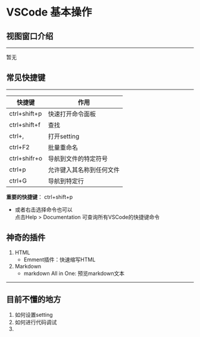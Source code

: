 # VSCode 基本操作
## 视图窗口介绍
----
暂无

## 常见快捷键
----
  |快捷键|作用|
  |----|----|
  |ctrl+shift+p|快速打开命令面板|
  |ctrl+shift+f|查找|
  |ctrl+,|打开setting|
  |ctrl+F2|批量重命名|
  |ctrl+shifr+o|导航到文件的特定符号|
  |ctrl+p|允许键入其名称到任何文件|
  |ctrl+G|导航到特定行|

**重要的快捷键**： ctrl+shift+p
- 或者右击选择命令也可以<br/>
点击Help > Documentation 可查询所有VSCode的快捷键命令


## 神奇的插件
1. HTML
    - Emment插件：快速缩写HTML
2. Markdown
    - markdown All in One: 预览markdown文本
  
----

## 目前不懂的地方
1. 如何设置setting
2. 如何进行代码调试
3. 